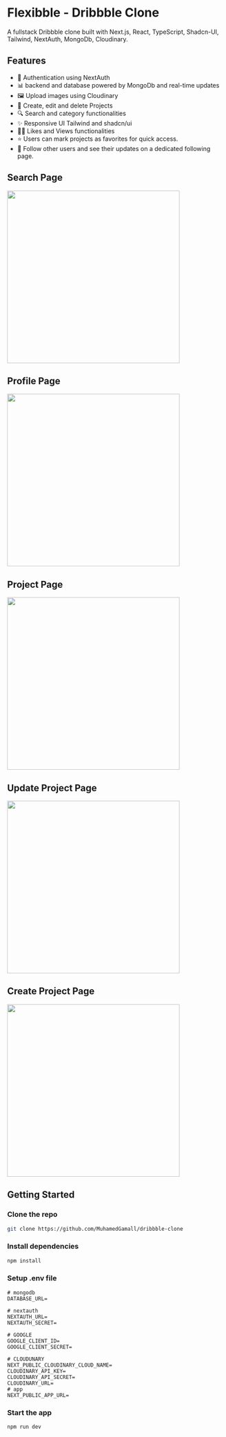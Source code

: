 # Flexibble - Dribbble Clone

A fullstack Dribbble clone built with Next.js, React, TypeScript, Shadcn-UI, Tailwind, NextAuth, MongoDb, Cloudinary.

## Features


* 🔐 Authentication using NextAuth
* 📊 backend and database powered by MongoDb and real-time updates
* 🖼️ Upload images using Cloudinary
* 📝 Create, edit and delete Projects
* 🔍 Search and category functionalities 
* ✨ Responsive UI Tailwind and shadcn/ui
* 👍🏻 Likes and Views functionalities
* ⭐ Users can mark projects as favorites for quick access.
* 👥 Follow other users and see their updates on a dedicated following page.

## Search Page
<img src="https://github.com/MuhamedGamall/dribbble-clone/blob/master/public/one.png" width="400px" />

## Profile Page
<img src="https://github.com/MuhamedGamall/dribbble-clone/blob/master/public/two.png" width="400px" />

## Project Page
<img src="https://github.com/MuhamedGamall/dribbble-clone/blob/master/public/three.png" width="400px" />

## Update Project Page
<img src="https://github.com/MuhamedGamall/dribbble-clone/blob/master/public/four.png" width="400px" />

## Create Project Page
<img src="https://github.com/MuhamedGamall/dribbble-clone/blob/master/public/five.png" width="400px" />

## Getting Started

### Clone the repo

```bash
git clone https://github.com/MuhamedGamall/dribbble-clone
```

### Install dependencies

```bash
npm install
```

### Setup .env file

```env
# mongodb
DATABASE_URL=

# nextauth
NEXTAUTH_URL=
NEXTAUTH_SECRET=

# GOOGLE
GOOGLE_CLIENT_ID=
GOOGLE_CLIENT_SECRET=

# CLOUDUNARY
NEXT_PUBLIC_CLOUDINARY_CLOUD_NAME=
CLOUDINARY_API_KEY=
CLOUDINARY_API_SECRET=
CLOUDINARY_URL=
# app
NEXT_PUBLIC_APP_URL=

```

### Start the app

```bash
npm run dev
```
